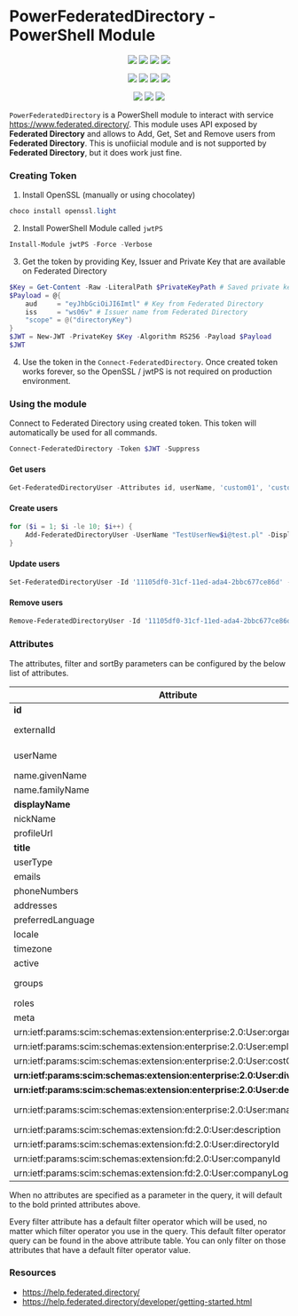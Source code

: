 ﻿# PowerFederatedDirectory - PowerShell Module

<p align="center">
  <a href="https://dev.azure.com/evotecpl/PowerFederatedDirectory/_build/results?buildId=latest"><img src="https://img.shields.io/azure-devops/build/evotecpl/39c74615-8f34-4af0-a835-68dc33f9214f/14?label=Azure%20Pipelines&style=flat-square"></a>
  <a href="https://www.powershellgallery.com/packages/PowerFederatedDirectory"><img src="https://img.shields.io/powershellgallery/v/PowerFederatedDirectory.svg?style=flat-square"></a>
  <a href="https://www.powershellgallery.com/packages/PowerFederatedDirectory"><img src="https://img.shields.io/powershellgallery/vpre/PowerFederatedDirectory.svg?label=powershell%20gallery%20preview&colorB=yellow&style=flat-square"></a>
  <a href="https://github.com/EvotecIT/PowerFederatedDirectory"><img src="https://img.shields.io/github/license/EvotecIT/PowerFederatedDirectory.svg?style=flat-square"></a>
</p>

<p align="center">
  <a href="https://www.powershellgallery.com/packages/PowerFederatedDirectory"><img src="https://img.shields.io/powershellgallery/p/PowerFederatedDirectory.svg?style=flat-square"></a>
  <a href="https://github.com/EvotecIT/PowerFederatedDirectory"><img src="https://img.shields.io/github/languages/top/evotecit/PowerFederatedDirectory.svg?style=flat-square"></a>
  <a href="https://github.com/EvotecIT/PowerFederatedDirectory"><img src="https://img.shields.io/github/languages/code-size/evotecit/PowerFederatedDirectory.svg?style=flat-square"></a>
  <a href="https://www.powershellgallery.com/packages/PowerFederatedDirectory"><img src="https://img.shields.io/powershellgallery/dt/PowerFederatedDirectory.svg?style=flat-square"></a>
</p>

<p align="center">
  <a href="https://twitter.com/PrzemyslawKlys"><img src="https://img.shields.io/twitter/follow/PrzemyslawKlys.svg?label=Twitter%20%40PrzemyslawKlys&style=flat-square&logo=twitter"></a>
  <a href="https://evotec.xyz/hub"><img src="https://img.shields.io/badge/Blog-evotec.xyz-2A6496.svg?style=flat-square"></a>
  <a href="https://www.linkedin.com/in/pklys"><img src="https://img.shields.io/badge/LinkedIn-pklys-0077B5.svg?logo=LinkedIn&style=flat-square"></a>
</p>

`PowerFederatedDirectory` is a PowerShell module to interact with service https://www.federated.directory/. This module uses API exposed by **Federated Directory** and allows to Add, Get, Set and Remove users from **Federated Directory**.
This is unofiicial module and is not supported by **Federated Directory**, but it does work just fine.

### Creating Token

1. Install OpenSSL (manually or using chocolatey)

```powershell
choco install openssl.light
```


2. Install PowerShell Module called `jwtPS`

```powershell
Install-Module jwtPS -Force -Verbose
```

3. Get the token by providing Key, Issuer and Private Key that are available on Federated Directory

```powershell
$Key = Get-Content -Raw -LiteralPath $PrivateKeyPath # Saved private key from Federated Directory
$Payload = @{
    aud     = "eyJhbGciOiJI6Imtl" # Key from Federated Directory
    iss     = "ws06v" # Issuer name from Federated Directory
    "scope" = @("directoryKey")
}
$JWT = New-JWT -PrivateKey $Key -Algorithm RS256 -Payload $Payload
$JWT
```

4. Use the token in the `Connect-FederatedDirectory`. Once created token works forever, so the OpenSSL / jwtPS is not required on production environment.

### Using the module

Connect to Federated Directory using created token. This token will automatically be used for all commands.

```powershell
Connect-FederatedDirectory -Token $JWT -Suppress
```

#### Get users

```powershell
Get-FederatedDirectoryUser -Attributes id, userName, 'custom01', 'custom02', 'employeeNumber' -Verbose | Format-Table *
```

#### Create users

```powershell
for ($i = 1; $i -le 10; $i++) {
    Add-FederatedDirectoryUser -UserName "TestUserNew$i@test.pl" -DisplayName "TestUserNew$i" -Suppress
}
```

#### Update users

```powershell
Set-FederatedDirectoryUser -Id '11105df0-31cf-11ed-ada4-2bbc677ce86d' -DisplayName 'New name' -FamilyName 'New namme' -EmailAddressHome 'test@evo.pl' -PhoneNumberHome '50246000' -Verbose -Custom01 'test123' -Action Update
```

#### Remove users

```powershell
Remove-FederatedDirectoryUser -Id '11105df0-31cf-11ed-ada4-2bbc677ce86d' -Verbose
```

### Attributes

The attributes, filter and sortBy parameters can be configured by the below list of attributes.

| Attribute                                                                 | Filter operator         |
| ------------------------------------------------------------------------- | ----------------------- |
| **id**                                                                    | eq                      |
| externalId                                                                | co (admin only)         |
| userName                                                                  | co (admin only)         |
| name.givenName                                                            |                         |
| name.familyName                                                           |                         |
| **displayName**                                                           | co                      |
| nickName                                                                  |                         |
| profileUrl                                                                |                         |
| **title**                                                                 | co                      |
| userType                                                                  |                         |
| emails                                                                    |                         |
| phoneNumbers                                                              |                         |
| addresses                                                                 |                         |
| preferredLanguage                                                         |                         |
| locale                                                                    |                         |
| timezone                                                                  |                         |
| active                                                                    |                         |
| groups                                                                    | eq (group members only) |
| roles                                                                     |                         |
| meta                                                                      |                         |
| urn:ietf:params:scim:schemas:extension:enterprise:2.0:User:organization   |                         |
| urn:ietf:params:scim:schemas:extension:enterprise:2.0:User:employeeNumber |                         |
| urn:ietf:params:scim:schemas:extension:enterprise:2.0:User:costCenter     |                         |
| **urn:ietf:params:scim:schemas:extension:enterprise:2.0:User:division**   | co                      |
| **urn:ietf:params:scim:schemas:extension:enterprise:2.0:User:department** | co                      |
| urn:ietf:params:scim:schemas:extension:enterprise:2.0:User:manager        | eq (use manager.value)  |
| urn:ietf:params:scim:schemas:extension:fd:2.0:User:description            |                         |
| urn:ietf:params:scim:schemas:extension:fd:2.0:User:directoryId            | eq                      |
| urn:ietf:params:scim:schemas:extension:fd:2.0:User:companyId              | eq                      |
| urn:ietf:params:scim:schemas:extension:fd:2.0:User:companyLogos           |                         |

When no attributes are specified as a parameter in the query, it will default to the bold printed attributes above.

Every filter attribute has a default filter operator which will be used, no matter which filter operator you use in the query. This default filter operator query can be found in the above attribute table. You can only filter on those attributes that have a default filter operator value.

### Resources

- https://help.federated.directory/
- https://help.federated.directory/developer/getting-started.html